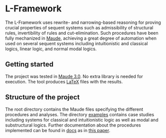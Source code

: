 # L-Framework

The L-Framework uses rewrite- and narrowing-based reasoning for proving crucial
properties of sequent systems such as admissibility of structural rules,
invertibility of rules and cut-elimination. Such procedures have been fully
mechanized in
[Maude](http://maude.cs.illinois.edu/w/index.php/The_Maude_System), achieving a
great degree of automation when used on several sequent systems including
intuitionistic and classical logics, linear logic, and normal modal logics. 

## Getting started

The project was tested in [Maude
3.0](http://maude.cs.illinois.edu/w/index.php/Maude_download_and_installation).
No extra library is needed for execution. The tool produces
[LaTeX](https://en.wikipedia.org/wiki/LaTeX) files with the results. 

## Structure of the project

The root directory contains the Maude files specifying the different procedures
and analyses. The directory [examples](./examples) contains case studies
including systems for classical and intuitionistic logic as well as modal and
substructural logics. Further documentation about the procedures implemented
can be found in [docs](./docs) as in [this
paper](https://link.springer.com/chapter/10.1007/978-3-319-99840-4_7). 
